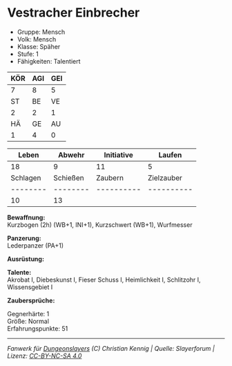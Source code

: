 # Vestracher Einbrecher  
- Gruppe: Mensch  
- Volk: Mensch  
- Klasse: Späher  
- Stufe: 1  
- Fähigkeiten: Talentiert  


| KÖR | AGI | GEI |  
| --- | --- | --- |  
| 7   | 8   | 5   |
| ST  | BE  | VE  |  
| 2   | 2   | 1   |
| HÄ  | GE  | AU  |  
| 1   | 4   | 0   |


| Leben    | Abwehr   | Initiative | Laufen     |
| -------- | -------- | ---------- | ---------- |
| 18       | 9        | 11         | 5          |
| Schlagen | Schießen | Zaubern    | Zielzauber |
| -------- | -------- | ---------- | ---------- |
| 10       | 13       |            |            |

**Bewaffnung:**  
Kurzbogen (2h) (WB+1, INI+1), Kurzschwert (WB+1), Wurfmesser

**Panzerung:**  
Lederpanzer (PA+1)

**Ausrüstung:**  


**Talente:**  
Akrobat I, Diebeskunst I, Fieser Schuss I, Heimlichkeit I, Schlitzohr I, Wissensgebiet I

**Zaubersprüche:**  


Gegnerhärte: 1  
Größe: Normal  
Erfahrungspunkte: 51  



___
*Fanwerk für [Dungeonslayers](https://www.dungeonslayers.net/) (C) Christian Kennig | Quelle: Slayerforum | Lizenz: [CC-BY-NC-SA 4.0](https://creativecommons.org/licenses/by-nc-sa/4.0/deed.de)*